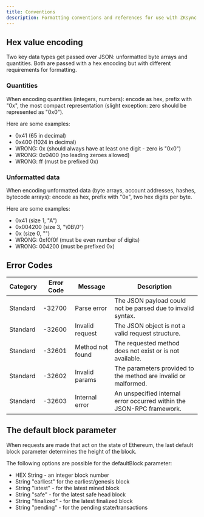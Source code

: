 ```yaml
---
title: Conventions
description: Formatting conventions and references for use with ZKsync Era API docs.
---
```


## Hex value encoding

Two key data types get passed over JSON: unformatted byte arrays and quantities.
Both are passed with a hex encoding but with different requirements for formatting.

### Quantities

When encoding quantities (integers, numbers): encode as hex, prefix with "0x",
the most compact representation (slight exception: zero should be represented as "0x0").

Here are some examples:

- 0x41 (65 in decimal)
- 0x400 (1024 in decimal)
- WRONG: 0x (should always have at least one digit - zero is "0x0")
- WRONG: 0x0400 (no leading zeroes allowed)
- WRONG: ff (must be prefixed 0x)

### Unformatted data
When encoding unformatted data (byte arrays, account addresses, hashes, bytecode arrays):
encode as hex, prefix with "0x", two hex digits per byte.

Here are some examples:

- 0x41 (size 1, "A")
- 0x004200 (size 3, "\0B\0")
- 0x (size 0, "")
- WRONG: 0xf0f0f (must be even number of digits)
- WRONG: 004200 (must be prefixed 0x)

## Error Codes

| **Category** | **Error Code** | **Message**        | **Description**                                           |
|--------------|----------------|--------------------|-----------------------------------------------------------|
| Standard     | -32700         | Parse error        | The JSON payload could not be parsed due to invalid syntax. |
| Standard     | -32600         | Invalid request    | The JSON object is not a valid request structure.          |
| Standard     | -32601         | Method not found   | The requested method does not exist or is not available.   |
| Standard     | -32602         | Invalid params     | The parameters provided to the method are invalid or malformed. |
| Standard     | -32603         | Internal error     | An unspecified internal error occurred within the JSON-RPC framework. |

## The default block parameter

When requests are made that act on the state of Ethereum, the last default block parameter determines the height of the block.

The following options are possible for the defaultBlock parameter:

- HEX String - an integer block number
- String "earliest" for the earliest/genesis block
- String "latest" - for the latest mined block
- String "safe" - for the latest safe head block
- String "finalized" - for the latest finalized block
- String "pending" - for the pending state/transactions
